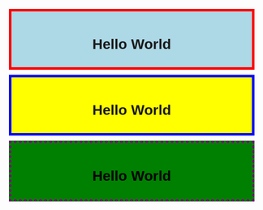 <!DOCTYPE html>
<html lang="en">
<head>
    <meta charset="UTF-8">
    <meta name="viewport" content="width=device-width, initial-scale=1.0">
    <title>Hello World Styles</title>
    <style>
        body {
            font-family: Arial, sans-serif;
            text-align: center;
            margin: 20px;
        }
        .box1 {
            background-color: lightblue;
            border: 5px solid red;
            padding: 10px;
            margin: 10px;
        }
        .box2 {
            background-color: yellow;
            border: 5px solid blue;
            padding: 10px;
            margin: 10px;
        }
        .box3 {
            background-color: green;
            border: 5px dotted purple;
            padding: 10px;
            margin: 10px;
            color: black;
        }
    </style>
</head>
<body>
    <div class="box1">
        <h1>Hello World</h1>
    </div>
    <div class="box2">
        <h1>Hello World</h1>
    </div>
    <div class="box3">
        <h1>Hello World</h1>
    </div>
</body>
</html>
